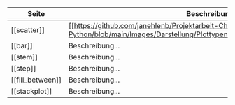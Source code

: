 | Seite | Beschreibung |
| ----------- | ----------- |
| [[scatter]] | [[https://github.com/janehlenb/Projektarbeit-ChatGPT-Python/blob/main/Images/Darstellung/Plottypen/Basic/menu/menu_scatter_plot.webp|alt=scatter]] |
| [[bar]] | Beschreibung... |
| [[stem]] | Beschreibung... |
| [[step]] | Beschreibung... |
| [[fill_between]] | Beschreibung... |
| [[stackplot]] | Beschreibung... |